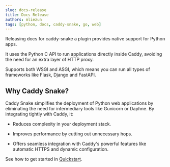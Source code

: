 ```yaml
---
slug: docs-release
title: Docs Release
authors: mliezun
tags: [python, docs, caddy-snake, go, web]
---
```


Releasing docs for caddy-snake a plugin provides native support for Python apps.

It uses the Python C API to run applications directly inside Caddy, avoiding the need for an extra layer of HTTP proxy.

Supports both WSGI and ASGI, which means you can run all types of frameworks like Flask, Django and FastAPI.

<!-- truncate -->

## Why Caddy Snake?

Caddy Snake simplifies the deployment of Python web applications by eliminating the need for intermediary tools like Gunicorn or Daphne. By integrating tightly with Caddy, it:

- Reduces complexity in your deployment stack.

- Improves performance by cutting out unnecessary hops.

- Offers seamless integration with Caddy's powerful features like automatic HTTPS and dynamic configuration.


See how to get started in [Quickstart](../docs/intro).
